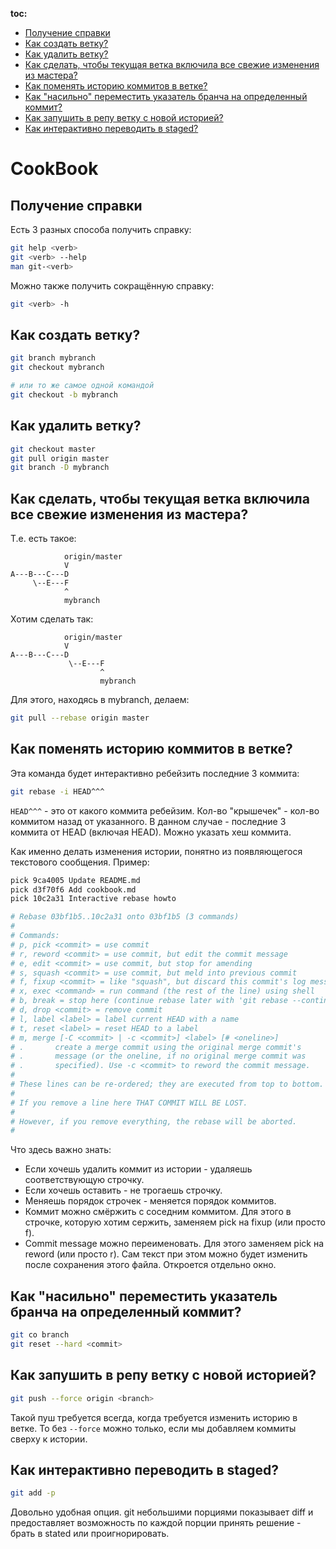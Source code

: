 **toc:**
<!--ts-->
  * [Получение справки](#получение-справки)
  * [Как создать ветку?](#как-создать-ветку)
  * [Как удалить ветку?](#как-удалить-ветку)
  * [Как сделать, чтобы текущая ветка включила все свежие изменения из мастера?](#как-сделать-чтобы-текущая-ветка-включила-все-свежие-изменения-из-мастера)
  * [Как поменять историю коммитов в ветке?](#как-поменять-историю-коммитов-в-ветке)
  * [Как "насильно" переместить указатель бранча на определенный коммит?](#как-насильно-переместить-указатель-бранча-на-определенный-коммит)
  * [Как запушить в репу ветку с новой историей?](#как-запушить-в-репу-ветку-с-новой-историей)
  * [Как интерактивно переводить в staged?](#как-интерактивно-переводить-в-staged)
<!--te-->

# CookBook

## Получение справки
Есть 3 разных способа получить справку:
```bash
git help <verb>
git <verb> --help
man git-<verb>
```

Можно также получить сокращённую справку:
```bash
git <verb> -h
```


## Как создать ветку?
```bash
git branch mybranch
git checkout mybranch

# или то же самое одной командой
git checkout -b mybranch
```


## Как удалить ветку?
```bash
git checkout master
git pull origin master
git branch -D mybranch
```


## Как сделать, чтобы текущая ветка включила все свежие изменения из мастера?
Т.е. есть такое:
```
            origin/master
            V
A---B---C---D
     \--E---F
            ^
            mybranch
```
Хотим сделать так:
```
            origin/master
            V
A---B---C---D
             \--E---F
                    ^
                    mybranch
```
Для этого, находясь в mybranch,  делаем:
```bash
git pull --rebase origin master
```


## Как поменять историю коммитов в ветке?
Эта команда будет интерактивно ребейзить последние 3 коммита:
```bash
git rebase -i HEAD^^^
```

```HEAD^^^``` - это от какого коммита ребейзим. Кол-во "крышечек" - кол-во коммитом назад от указанного. В данном случае - последние 3 коммита от HEAD (включая HEAD). Можно указать хеш коммита.

Как именно делать изменения истории, понятно из появляющегося текстового сообщения. Пример:
```bash
pick 9ca4005 Update README.md
pick d3f70f6 Add cookbook.md
pick 10c2a31 Interactive rebase howto

# Rebase 03bf1b5..10c2a31 onto 03bf1b5 (3 commands)
#
# Commands:
# p, pick <commit> = use commit
# r, reword <commit> = use commit, but edit the commit message
# e, edit <commit> = use commit, but stop for amending
# s, squash <commit> = use commit, but meld into previous commit
# f, fixup <commit> = like "squash", but discard this commit's log message
# x, exec <command> = run command (the rest of the line) using shell
# b, break = stop here (continue rebase later with 'git rebase --continue')
# d, drop <commit> = remove commit
# l, label <label> = label current HEAD with a name
# t, reset <label> = reset HEAD to a label
# m, merge [-C <commit> | -c <commit>] <label> [# <oneline>]
# .       create a merge commit using the original merge commit's
# .       message (or the oneline, if no original merge commit was
# .       specified). Use -c <commit> to reword the commit message.
#
# These lines can be re-ordered; they are executed from top to bottom.
#
# If you remove a line here THAT COMMIT WILL BE LOST.
#
# However, if you remove everything, the rebase will be aborted.
#
```

Что здесь важно знать:
  * Если хочешь удалить коммит из истории - удаляешь соответствующую строчку.
  * Если хочешь оставить - не трогаешь строчку.
  * Меняешь порядок строчек - меняется порядок коммитов.
  * Коммит можно смёржить с соседним коммитом. Для этого в строчке, которую хотим сержить, заменяем pick на fixup (или просто f).
  * Commit message можно переименовать. Для этого заменяем pick на reword (или просто r). Сам текст при этом можно будет изменить после сохранения этого файла. Откроется отдельно окно.


## Как "насильно" переместить указатель бранча на определенный коммит?
```bash
git co branch
git reset --hard <commit>
```


## Как запушить в репу ветку с новой историей?
```bash
git push --force origin <branch>
```

Такой пуш требуется всегда, когда требуется изменить историю в ветке. То без ```--force``` можно только, если мы добавляем коммиты сверху к истории.

## Как интерактивно переводить в staged?
```bash
git add -p
```

Довольно удобная опция. git небольшими порциями показывает diff и предоставляет возможность по каждой порции принять решение - брать в stated или проигнорировать.
